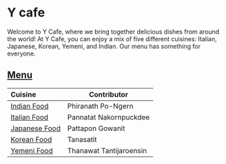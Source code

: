 # Y cafe

Welcome to Y Cafe, where we bring together delicious dishes from around the world! At Y Cafe, you can enjoy a mix of five different cuisines: Italian, Japanese, Korean, Yemeni, and Indian. Our menu has something for everyone.

## [Menu](menu.md)

| Cuisine                                | Contributor      |
|:---------------------------------------|------------------|
| [Indian Food](menu.md#indian-food) | Phiranath Po-Ngern |
| [Italian Food](menu.md#italian-food) | Pannatat Nakornpuckdee |
| [Japanese Food](menu.md#japanese-food) | Pattapon Gowanit |
| [Korean Food](menu.md#korean-food) | Tanasatit   |
| [Yemeni Food](menu.md#yemeni-food) | Thanawat Tantijaroensin |
